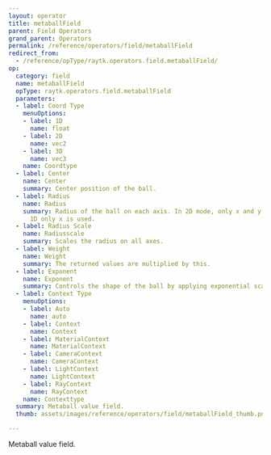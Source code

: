 ```yaml
---
layout: operator
title: metaballField
parent: Field Operators
grand_parent: Operators
permalink: /reference/operators/field/metaballField
redirect_from:
  - /reference/opType/raytk.operators.field.metaballField/
op:
  category: field
  name: metaballField
  opType: raytk.operators.field.metaballField
  parameters:
  - label: Coord Type
    menuOptions:
    - label: 1D
      name: float
    - label: 2D
      name: vec2
    - label: 3D
      name: vec3
    name: Coordtype
  - label: Center
    name: Center
    summary: Center position of the ball.
  - label: Radius
    name: Radius
    summary: Radius of the ball on each axis. In 2D mode, only x and y are used. In
      1D only x is used.
  - label: Radius Scale
    name: Radiusscale
    summary: Scales the radius on all axes.
  - label: Weight
    name: Weight
    summary: The returned values are multiplied by this.
  - label: Exponent
    name: Exponent
    summary: Controls the shape of the ball by applying exponential scaling to coordinates.
  - label: Context Type
    menuOptions:
    - label: Auto
      name: auto
    - label: Context
      name: Context
    - label: MaterialContext
      name: MaterialContext
    - label: CameraContext
      name: CameraContext
    - label: LightContext
      name: LightContext
    - label: RayContext
      name: RayContext
    name: Contexttype
  summary: Metaball value field.
  thumb: assets/images/reference/operators/field/metaballField_thumb.png

---
```



Metaball value field.
